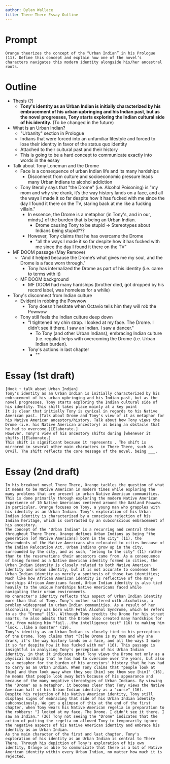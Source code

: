 ```yaml
---
author: Dylan Wallace
title: There There Essay Outline
---
```


# Prompt

```
Orange theorizes the concept of the “Urban Indian” in his Prologue (11). Define this concept and explain how one of the novel’s characters navigates this modern identity alongside his/her ancestral roots.
```

# Outline

- Thesis (?)
	- **Tony's identity as an Urban Indian is initially characterized by his embracement of his urban upbringing and his Indian past, but as the novel progresses, Tony starts exploring the Indian cultural side of his identity.** (To be changed in the future)
- What is an Urban Indian?
	- "Urbanity" section in Prologue
	- Indians that were forced into an unfamiliar lifestyle and forced to lose their identity in favor of the status quo identity
	- Attached to their cultural past and their history
	- This is going to be a hard concept to communicate exactly into words in the essay
- Talk about Tony Loneman and the Drome
	- Face is a consequence of urban Indian life and its many hardships
		- Disconnect from culture and socioeconomic pressure leads many Urban Indians to alcohol addiction
	- Tony literally says that "the Drome" (i.e. Alcohol Poisoning) is "my mom and why she drank, it’s the way history lands on a face, and all the ways I made it so far despite how it has fucked with me since the day I found it there on the TV, staring back at me like a fucking villain."
		- In essence, the Drome is a metaphor (in Tony's, and in our, minds,) of the burden that is being an Urban Indian.
			- Drome causing Tony to be stupid => Stereotypes about Indians being stupid???
		- However, Tony claims that he has overcame the Drome
			- "all the ways I made it so far despite how it has fucked with me since the day I found it there on the TV"
- MF DOOM passage (May Remove)
	- "And it helped because the Drome’s what gives me my soul, and the Drome is a face worn through."
		- Tony has internalized the Drome as part of his identity (i.e. came to terms with it)
	- MF DOOM background
		- MF DOOM had many hardships (brother died, got dropped by his record label, was homeless for a while)
- Tony's disconnect from Indian culture
	- Evident in robbing the Powwow
		- Tony doesn't hesitate when Octavio tells him they will rob the Powwow
	- Tony still feels the Indian culture deep down
		- "I tightened my chin strap. I looked at my face. The Drome. I didn’t see it there. I saw an Indian. I saw a dancer."
			- To Tony (and other Urban Indians), embracing Indian culture (i.e. regalia) helps with overcoming the Drome (i.e. Urban Indian burden).
		- Tony's actions in last chapter
			- ""

# Essay (1st draft)

	[Hook + talk about Urban Indian]
	Tony's identity as an Urban Indian is initially characterized by his embracement of his urban upbringing and his Indian past, but as the novel progresses, Tony starts exploring the Indian cultural side of his identity. This shift takes place mainly at a key point 
	It is clear that initially Tony is cynical in regards to his Native American past. [Talk about Drome and Tony's view of it as metaphor for his Native American ancestory/history. Talk about how Tony views the Drome (i.e. his Native American ancestory) as being an obstacle that he had to overcome.][Elaborate.]
	However, Tony's view of his ancestory shifts during [whenever it shifts.][Elaborate.]
	This shift is significant because it represents . The shift is mirrored in several other main characters in There There, such as Orvil. The shift reflects the core message of the novel, being ___.


# Essay (2nd draft)

	In his breakout novel There There, Orange tackles the question of what it means to be Native American in modern times while exploring the many problems that are present in urban Native American communities. This is done primarily through exploring the modern Native American experience of 10 Native Americans centered around the Oakland Powwow. In particular, Orange focuses on Tony, a young man who grapples with his identity as an Urban Indian. Tony's exploration of his Urban Indian identity is characterized by a conscious rejection of his Indian heritage, which is contrasted by an subconscious embracement of his ancestory.
	The concept of the "Urban Indian" is a recurring and central theme throughout There There. Orange defines Urban Indians as being "the generation [of Native Americans] born in the city" (11), the descendents of the Native Americans who relocated to cities because of the Indian Relocation Act. Urban Indians grow up in the city, surrounded by the city, and as such, "belong to the city" (11) rather than to the reservations their ancestors came from. As a consequence of being formed as a Native American identity formed in cities, the Urban Indian identity is closely related to both Native American identity and urban identity, but it is not accurate to condense the Urban Indian identity as merely a synthesis of those two identities; Much like how African American identity is reflective of the many  hardships African Americans faced, Urban Indian identity is also tied heavily to the unique hardships Native Americans faced while navigating their urban environments.
	No character's identity reflects this aspect of Urban Indian identity more than that of Tony. Tony's mother suffered with alcoholism, a problem widespread in urban Indian communities. As a result of her alcoholism, Tony was born with Fetal Alcohol Syndrome, which he refers to as the "Drome" (15). Although Tony credits the Drome for his street smarts, he also admits that the Drome also created many hardships for him, from making him "fail...the intelligence test" (16) to making him "look...like a monster" (19).
	Tony's identity as an Urban Indian is closely tied to his perception of the Drome. Tony claims that "[t]he Drome is my mom and why she drank, it's the way history lands on a face, and all the ways I made it so far despite how it has fucked with me" (16). This passage is insightful in analyzing Tony's perception of his Urban Indian identity, in that it indicates that Tony views the Drome not only as a physical hardship that he has had to overcome over the years, but also as a metaphor for the burden of his ancestors' history that he has had to carry as an Urban Indian. When Tony claims that "people look at [him] and then look away when they see [him] see them see [him]" (16), he means that people look away both because of his appearance and because of the many negative stereotypes of Urban Indians. By viewing the "Drome" as a metaphor, it becomes clear that Tony views the Native American half of his Urban Indian identity as a "curse" (16). 
	Despite his rejection of his Native American identity, Tony still displays signs of embracing that side of his Urban Indian identity subconsciously. We get a glimpse of this at the end of the first chapter, when Tony wears his Native American regelia in preparation to the robbery: "I looked at my face. The Drome. I didn't see it there. I saw an Indian." (26) Tony not seeing the "Drome" indicates that the action of putting the regelia on allowed Tony to temporarily ignore the negative aspects of his Native American identity and embrace his identity as an Urban Indian. 
	As the main character of the first and last chapter, Tony's exploration of his identity as an Urban Indian is central to There There. Through his depiction of Tony's exploration of his own identity, Orange is able to communicate that there is a bit of Native American identity within every Urban Indian, no matter how much it is rejected.
